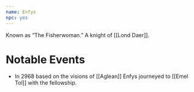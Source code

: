 ```yaml
---
name: Enfys
npc: yes
---
```


Known as “The Fisherwoman.” A knight of [[Lond Daer]]. 

# Notable Events

* In 2968 based on the visions of [[Aglean]] Enfys journeyed to [[Emel Tol]] with the fellowship.